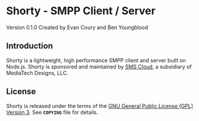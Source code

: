 Shorty - SMPP Client / Server
================================
Version 0.1.0 Created by Evan Coury and Ben Youngblood


Introduction
------------
Shorty is a lightweight, high performance SMPP client and server built on Node.js. Shorty is sponsored and maintained by [SMS Cloud](http://www.smscloud.com/), a subsidiary of MediaTech Designs, LLC.

License
-------
Shorty is released under the terms of the [GNU General Public License (GPL) Version 3](http://en.wikipedia.org/wiki/GNU_General_Public_License). See **`COPYING`** file for details.
